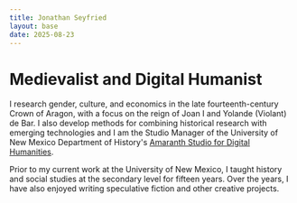 ```yaml
---
title: Jonathan Seyfried
layout: base
date: 2025-08-23
---
```



# Medievalist and Digital Humanist
I research gender, culture, and economics in the late fourteenth-century Crown of Aragon, with a focus on the reign of Joan I and Yolande (Violant) de Bar. I also develop methods for combining historical research with emerging technologies and I am the Studio Manager of the University of New Mexico Department of History's [Amaranth Studio for Digital Humanities](https://amaranth-unm.github.io/).


Prior to my current work at the University of New Mexico, I taught history and social studies at the secondary level for fifteen years. Over the years, I have also enjoyed writing speculative fiction and other creative projects.